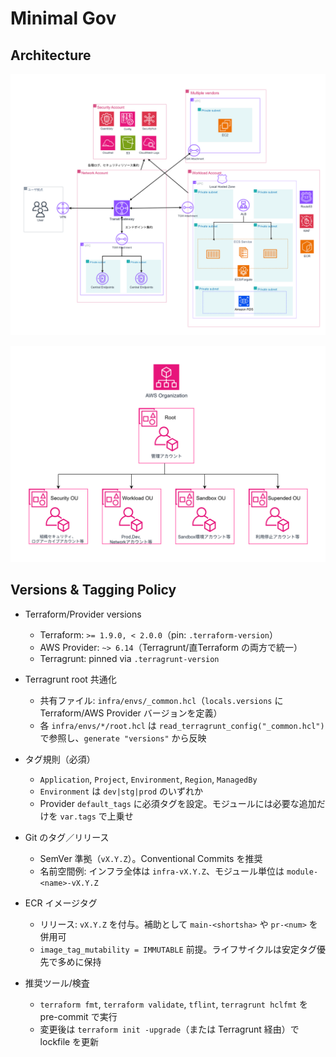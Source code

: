 # Minimal Gov

## Architecture

![Architecture Diagram](./image/アーキテクチャ図.png)

![Organization Diagram](./image/Organization.png)

## Versions & Tagging Policy

- Terraform/Provider versions
  - Terraform: `>= 1.9.0, < 2.0.0`（pin: `.terraform-version`）
  - AWS Provider: `~> 6.14`（Terragrunt/直Terraform の両方で統一）
  - Terragrunt: pinned via `.terragrunt-version`

- Terragrunt root 共通化
  - 共有ファイル: `infra/envs/_common.hcl`（`locals.versions` に Terraform/AWS Provider バージョンを定義）
  - 各 `infra/envs/*/root.hcl` は `read_terragrunt_config("_common.hcl")` で参照し、`generate "versions"` から反映

- タグ規則（必須）
  - `Application`, `Project`, `Environment`, `Region`, `ManagedBy`
  - `Environment` は `dev|stg|prod` のいずれか
  - Provider `default_tags` に必須タグを設定。モジュールには必要な追加だけを `var.tags` で上乗せ

- Git のタグ／リリース
  - SemVer 準拠（`vX.Y.Z`）。Conventional Commits を推奨
  - 名前空間例: インフラ全体は `infra-vX.Y.Z`、モジュール単位は `module-<name>-vX.Y.Z`

- ECR イメージタグ
  - リリース: `vX.Y.Z` を付与。補助として `main-<shortsha>` や `pr-<num>` を併用可
  - `image_tag_mutability = IMMUTABLE` 前提。ライフサイクルは安定タグ優先で多めに保持

- 推奨ツール/検査
  - `terraform fmt`, `terraform validate`, `tflint`, `terragrunt hclfmt` を pre-commit で実行
  - 変更後は `terraform init -upgrade`（または Terragrunt 経由）で lockfile を更新
